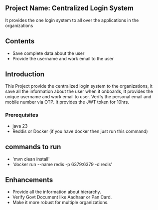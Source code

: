 ## Project Name: Centralized Login System
It provides the one login system to all over the applications in the organizations

## Contents
- Save complete data about the user
- Provide the username and work email to the user

## Introduction
This Project provide the centralized login system to the organizations, it save all the information about the user when 
it onboards, It provides the unique username and work email to user. Verify the personal email and mobile number via OTP.
It provides the JWT token for 10hrs.

### Prerequisites
- java 23 
- Reddis or Docker (if you have docker then just run this command)

## commands to run
- 'mvn clean install'
- 'docker run --name redis -p 6379:6379 -d redis'

## Enhancements
- Provide all the information about hierarchy.
- Verify Govt Document like Aadhaar or Pan Card.
- Make it more robust for multiple organizations.
